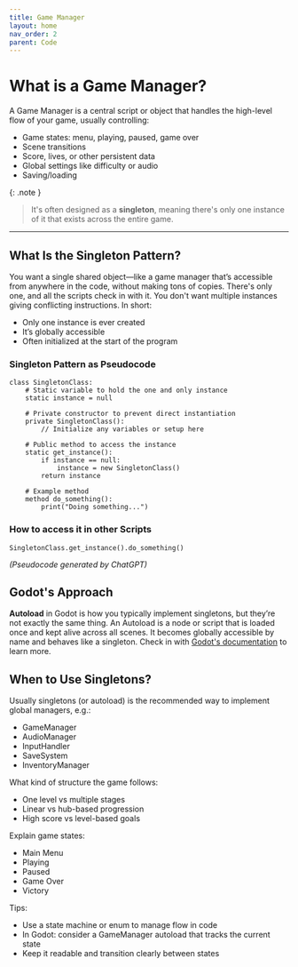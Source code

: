 ```yaml
---
title: Game Manager
layout: home
nav_order: 2
parent: Code
---
```


# What is a Game Manager?
A Game Manager is a central script or object that handles the high-level flow of your game, usually controlling:
* Game states: menu, playing, paused, game over
* Scene transitions
* Score, lives, or other persistent data
* Global settings like difficulty or audio
* Saving/loading

{: .note }
> It's often designed as a **singleton**, meaning there's only one instance of it that exists across the entire game.

--- 

## What Is the Singleton Pattern?
You want a single shared object—like a game manager that’s accessible from anywhere in the code, without making tons of copies. There's only one, and all the scripts check in with it. You don't want multiple instances giving conflicting instructions. In short:
* Only one instance is ever created
* It’s globally accessible
* Often initialized at the start of the program

### Singleton Pattern as Pseudocode
```
class SingletonClass:
    # Static variable to hold the one and only instance
    static instance = null

    # Private constructor to prevent direct instantiation
    private SingletonClass():
        // Initialize any variables or setup here

    # Public method to access the instance
    static get_instance():
        if instance == null:
            instance = new SingletonClass()
        return instance

    # Example method
    method do_something():
        print("Doing something...")
```

### How to access it in other Scripts
```
SingletonClass.get_instance().do_something()
```

*(Pseudocode generated by ChatGPT)*

## Godot's Approach
**Autoload** in Godot is how you typically implement singletons, but they’re not exactly the same thing. 
An Autoload is a node or script that is loaded once and kept alive across all scenes. It becomes globally accessible by name and behaves like a singleton. Check in with [Godot's documentation](https://docs.godotengine.org/en/latest/tutorials/scripting/singletons_autoload.html) to learn more.

## When to Use Singletons?
Usually singletons (or autoload) is the recommended way to implement global managers, e.g.:
* GameManager
* AudioManager
* InputHandler
* SaveSystem
* InventoryManager




What kind of structure the game follows:
* One level vs multiple stages
* Linear vs hub-based progression
* High score vs level-based goals

Explain game states:
* Main Menu
* Playing
* Paused
* Game Over
* Victory

Tips:
* Use a state machine or enum to manage flow in code
* In Godot: consider a GameManager autoload that tracks the current state
* Keep it readable and transition clearly between states